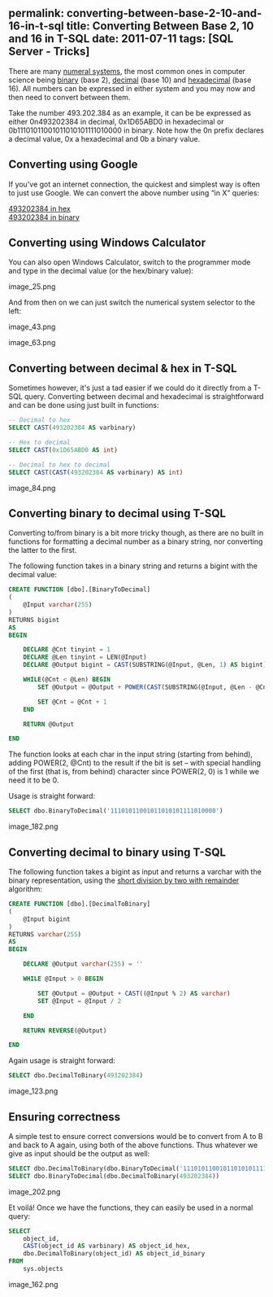 permalink: converting-between-base-2-10-and-16-in-t-sql
title: Converting Between Base 2, 10 and 16 in T-SQL
date: 2011-07-11
tags: [SQL Server - Tricks]
---
There are many [numeral systems](http://en.wikipedia.org/wiki/List_of_numeral_systems), the most common ones in computer science being [binary](http://en.wikipedia.org/wiki/Binary_numeral_system) (base 2), [decimal](http://en.wikipedia.org/wiki/Decimal) (base 10) and [hexadecimal](http://en.wikipedia.org/wiki/Hexadecimal) (base 16). All numbers can be expressed in either system and you may now and then need to convert between them.

<!-- more -->

Take the number 493.202.384 as an example, it can be be expressed as either 0n493202384 in decimal, 0x1D65ABD0 in hexadecimal or 0b11101011001011010101111010000 in binary. Note how the 0n prefix declares a decimal value, 0x a hexadecimal and 0b a binary value.

## Converting using Google

If you've got an internet connection, the quickest and simplest way is often to just use Google. We can convert the above number using “in X” queries:

[493202384 in hex](http://www.google.dk/search?sourceid=chrome&ie=UTF-8&q=493202384+in+hex)  
[493202384 in binary](http://www.google.dk/search?sourceid=chrome&ie=UTF-8&q=493202384+in+binary)

## Converting using Windows Calculator

You can also open Windows Calculator, switch to the programmer mode and type in the decimal value (or the hex/binary value):

image_25.png

And from then on we can just switch the numerical system selector to the left:

image_43.png

image_63.png

## Converting between decimal & hex in T-SQL

Sometimes however, it's just a tad easier if we could do it directly from a T-SQL query. Converting between decimal and hexadecimal is straightforward and can be done using just built in functions:

```sql
-- Decimal to hex
SELECT CAST(493202384 AS varbinary)

-- Hex to decimal
SELECT CAST(0x1D65ABD0 AS int)

-- Decimal to hex to decimal
SELECT CAST(CAST(493202384 AS varbinary) AS int)
```

image_84.png

## Converting binary to decimal using T-SQL

Converting to/from binary is a bit more tricky though, as there are no built in functions for formatting a decimal number as a binary string, nor converting the latter to the first.

The following function takes in a binary string and returns a bigint with the decimal value:

```sql
CREATE FUNCTION [dbo].[BinaryToDecimal]
(
	@Input varchar(255)
)
RETURNS bigint
AS
BEGIN

	DECLARE @Cnt tinyint = 1
	DECLARE @Len tinyint = LEN(@Input)
	DECLARE @Output bigint = CAST(SUBSTRING(@Input, @Len, 1) AS bigint)

	WHILE(@Cnt < @Len) BEGIN
		SET @Output = @Output + POWER(CAST(SUBSTRING(@Input, @Len - @Cnt, 1) * 2 AS bigint), @Cnt)

		SET @Cnt = @Cnt + 1
	END

	RETURN @Output	

END
```

The function looks at each char in the input string (starting from behind), adding POWER(2, @Cnt) to the result if the bit is set – with special handling of the first (that is, from behind) character since POWER(2, 0) is 1 while we need it to be 0.

Usage is straight forward:

```sql
SELECT dbo.BinaryToDecimal('11101011001011010101111010000')
```

image_182.png

## Converting decimal to binary using T-SQL

The following function takes a bigint as input and returns a varchar with the binary representation, using the [short division by two with remainder](http://www.wikihow.com/Convert-from-Decimal-to-Binary) algorithm:

```sql
CREATE FUNCTION [dbo].[DecimalToBinary]
(
	@Input bigint
)
RETURNS varchar(255)
AS
BEGIN

	DECLARE @Output varchar(255) = ''

	WHILE @Input > 0 BEGIN

		SET @Output = @Output + CAST((@Input % 2) AS varchar)
		SET @Input = @Input / 2

	END

	RETURN REVERSE(@Output)

END
```

Again usage is straight forward:

```sql
SELECT dbo.DecimalToBinary(493202384)
```

image_123.png

## Ensuring correctness

A simple test to ensure correct conversions would be to convert from A to B and back to A again, using both of the above functions. Thus whatever we give as input should be the output as well:

```sql
SELECT dbo.DecimalToBinary(dbo.BinaryToDecimal('11101011001011010101111010000'))
SELECT dbo.BinaryToDecimal(dbo.DecimalToBinary(493202384))
```

image_202.png

Et voilá! Once we have the functions, they can easily be used in a normal query:

```sql
SELECT
	object_id,
	CAST(object_id AS varbinary) AS object_id_hex,
	dbo.DecimalToBinary(object_id) AS object_id_binary
FROM
	sys.objects
```

image_162.png
